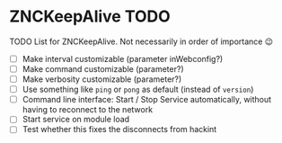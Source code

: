 # ZNCKeepAlive TODO
TODO List for ZNCKeepAlive. Not necessarily in order of importance :wink:
- [ ] Make interval customizable (parameter inWebconfig?)
- [ ] Make command customizable (parameter?)
- [ ] Make verbosity customizable (parameter?)
- [ ] Use something like `ping` or `pong` as default (instead of `version`)
- [ ] Command line interface: Start / Stop Service automatically, without having to reconnect to the network
- [ ] Start service on module load
- [ ] Test whether this fixes the disconnects from hackint
